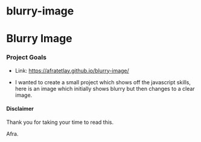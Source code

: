 # blurry-image

<h1 style="center">Blurry Image</h1>

### Project Goals

- Link: https://afratetlay.github.io/blurry-image/ 

-  I wanted to create a small project which shows off the javascript skills, here is an image which initially shows blurry but then changes to a clear image. 


#### Disclaimer

Thank you for taking your time to read this. 

Afra. 